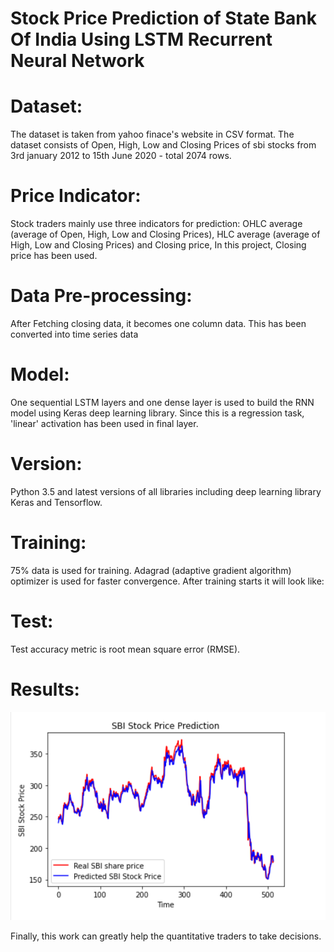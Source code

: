# Stock Price Prediction of State Bank Of India  Using  LSTM Recurrent Neural Network


# Dataset:  
The dataset is taken from yahoo finace's website in CSV format. The dataset consists of Open, High, Low and Closing Prices of sbi stocks from 3rd january 2012 to 15th June 2020 - total 2074 rows.

# Price Indicator:  
Stock traders mainly use three indicators for prediction: OHLC average (average of Open, High, Low and Closing Prices), HLC average (average of High, Low and Closing Prices) and Closing price, In this project, Closing price  has been used.

# Data Pre-processing:<br />
After Fetching closing data, it becomes one column data. This has been converted into  time series data

# Model:<br />
One sequential LSTM layers  and one dense layer is used to build the RNN model using Keras deep learning library. Since this is a regression task, 'linear' activation has been used in final layer.

# Version:<br />
Python 3.5 and latest versions of all libraries including deep learning library Keras and Tensorflow.

# Training:<br />
75% data is used for training. Adagrad (adaptive gradient algorithm) optimizer is used for faster convergence. After training starts it will look like:


# Test:<br />
Test accuracy metric is root mean square error (RMSE).

# Results:<br />

![Image of Prediction](https://github.com/Meet0067/SBI-share-price-prediction-using-LSTM/blob/master/sbi.PNG)


Finally, this work can greatly help the quantitative traders to take decisions.
